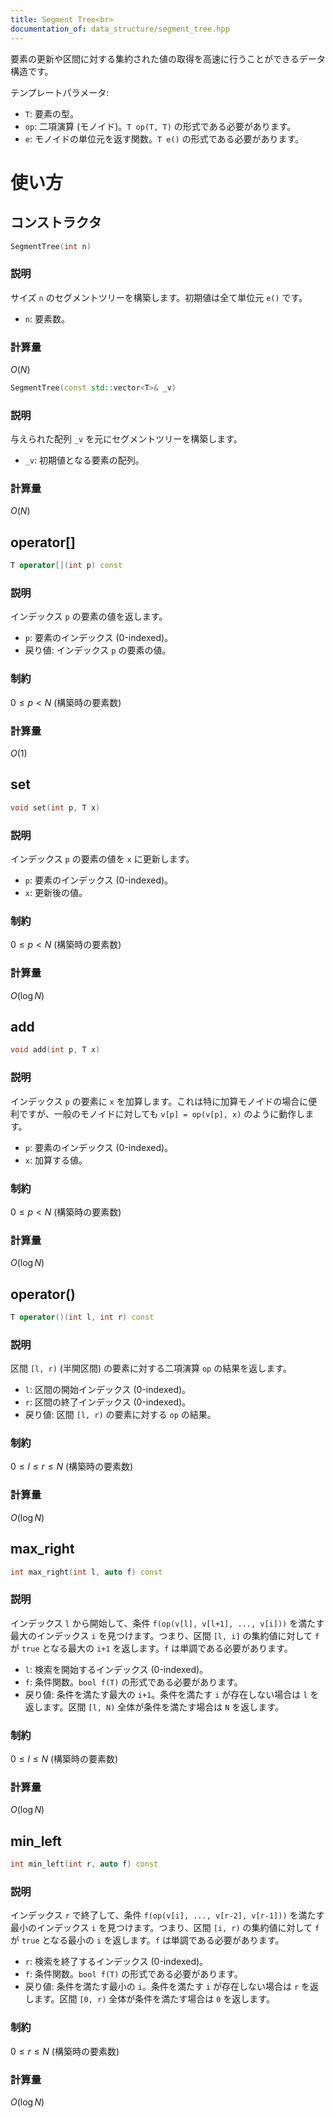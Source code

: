 ```yaml
---
title: Segment Tree<br>
documentation_of: data_structure/segment_tree.hpp
---
```

要素の更新や区間に対する集約された値の取得を高速に行うことができるデータ構造です。

テンプレートパラメータ:
- `T`: 要素の型。
- `op`: 二項演算 (モノイド)。`T op(T, T)` の形式である必要があります。
- `e`: モノイドの単位元を返す関数。`T e()` の形式である必要があります。

# 使い方
## コンストラクタ

```cpp
SegmentTree(int n)
```

### 説明

サイズ `n` のセグメントツリーを構築します。初期値は全て単位元 `e()` です。

- `n`: 要素数。

### 計算量

$O(N)$

```cpp
SegmentTree(const std::vector<T>& _v)
```

### 説明

与えられた配列 `_v` を元にセグメントツリーを構築します。

- `_v`: 初期値となる要素の配列。

### 計算量

$O(N)$

## operator[]

```cpp
T operator[](int p) const
```

### 説明

インデックス `p` の要素の値を返します。

- `p`: 要素のインデックス (0-indexed)。
- 戻り値: インデックス `p` の要素の値。

### 制約

$0 \le p < N$ (構築時の要素数)

### 計算量

$O(1)$

## set

```cpp
void set(int p, T x)
```

### 説明

インデックス `p` の要素の値を `x` に更新します。

- `p`: 要素のインデックス (0-indexed)。
- `x`: 更新後の値。

### 制約

$0 \le p < N$ (構築時の要素数)

### 計算量

$O(\log N)$

## add

```cpp
void add(int p, T x)
```

### 説明

インデックス `p` の要素に `x` を加算します。これは特に加算モノイドの場合に便利ですが、一般のモノイドに対しても `v[p] = op(v[p], x)` のように動作します。

- `p`: 要素のインデックス (0-indexed)。
- `x`: 加算する値。

### 制約

$0 \le p < N$ (構築時の要素数)

### 計算量

$O(\log N)$

## operator()

```cpp
T operator()(int l, int r) const
```

### 説明

区間 `[l, r)` (半開区間) の要素に対する二項演算 `op` の結果を返します。

- `l`: 区間の開始インデックス (0-indexed)。
- `r`: 区間の終了インデックス (0-indexed)。
- 戻り値: 区間 `[l, r)` の要素に対する `op` の結果。

### 制約

$0 \le l \le r \le N$ (構築時の要素数)

### 計算量

$O(\log N)$

## max_right

```cpp
int max_right(int l, auto f) const
```

### 説明

インデックス `l` から開始して、条件 `f(op(v[l], v[l+1], ..., v[i]))` を満たす最大のインデックス `i` を見つけます。つまり、区間 `[l, i]` の集約値に対して `f` が `true` となる最大の `i+1` を返します。`f` は単調である必要があります。

- `l`: 検索を開始するインデックス (0-indexed)。
- `f`: 条件関数。`bool f(T)` の形式である必要があります。
- 戻り値: 条件を満たす最大の `i+1`。条件を満たす `i` が存在しない場合は `l` を返します。区間 `[l, N)` 全体が条件を満たす場合は `N` を返します。

### 制約

$0 \le l \le N$ (構築時の要素数)

### 計算量

$O(\log N)$

## min_left

```cpp
int min_left(int r, auto f) const
```

### 説明

インデックス `r` で終了して、条件 `f(op(v[i], ..., v[r-2], v[r-1]))` を満たす最小のインデックス `i` を見つけます。つまり、区間 `[i, r)` の集約値に対して `f` が `true` となる最小の `i` を返します。`f` は単調である必要があります。

- `r`: 検索を終了するインデックス (0-indexed)。
- `f`: 条件関数。`bool f(T)` の形式である必要があります。
- 戻り値: 条件を満たす最小の `i`。条件を満たす `i` が存在しない場合は `r` を返します。区間 `[0, r)` 全体が条件を満たす場合は `0` を返します。

### 制約

$0 \le r \le N$ (構築時の要素数)

### 計算量

$O(\log N)$
